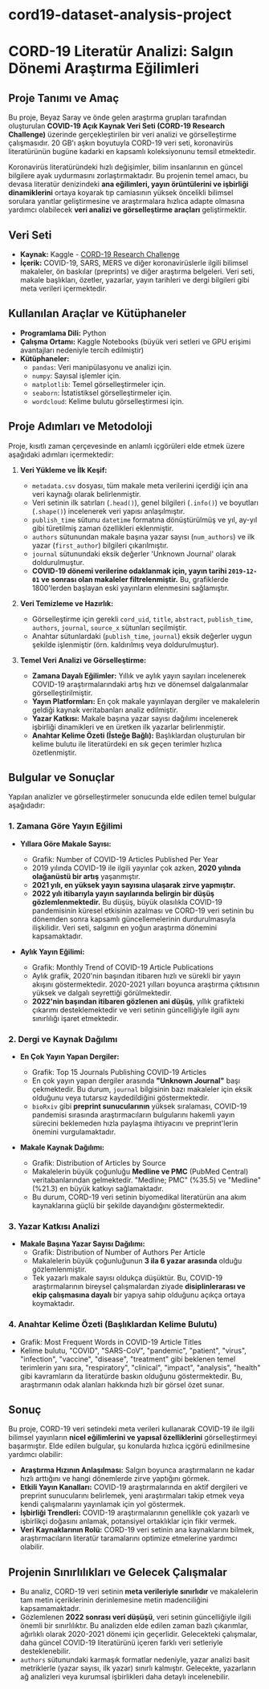 # cord19-dataset-analysis-project
# CORD-19 Literatür Analizi: Salgın Dönemi Araştırma Eğilimleri

## Proje Tanımı ve Amaç

Bu proje, Beyaz Saray ve önde gelen araştırma grupları tarafından oluşturulan **COVID-19 Açık Kaynak Veri Seti (CORD-19 Research Challenge)** üzerinde gerçekleştirilen bir veri analizi ve görselleştirme çalışmasıdır. 20 GB'ı aşkın boyutuyla CORD-19 veri seti, koronavirüs literatürünün bugüne kadarki en kapsamlı koleksiyonunu temsil etmektedir.

Koronavirüs literatüründeki hızlı değişimler, bilim insanlarının en güncel bilgilere ayak uydurmasını zorlaştırmaktadır. Bu projenin temel amacı, bu devasa literatür denizindeki **ana eğilimleri, yayın örüntülerini ve işbirliği dinamiklerini** ortaya koyarak tıp camiasının yüksek öncelikli bilimsel sorulara yanıtlar geliştirmesine ve araştırmalara hızlıca adapte olmasına yardımcı olabilecek **veri analizi ve görselleştirme araçları** geliştirmektir.

## Veri Seti

* **Kaynak:** Kaggle - [CORD-19 Research Challenge](https://www.kaggle.com/allen-institute-for-ai/CORD-19-research-challenge)
* **İçerik:** COVID-19, SARS, MERS ve diğer koronavirüslerle ilgili bilimsel makaleler, ön baskılar (preprints) ve diğer araştırma belgeleri. Veri seti, makale başlıkları, özetler, yazarlar, yayın tarihleri ve dergi bilgileri gibi meta verileri içermektedir.

## Kullanılan Araçlar ve Kütüphaneler

* **Programlama Dili:** Python 
* **Çalışma Ortamı:** Kaggle Notebooks (büyük veri setleri ve GPU erişimi avantajları nedeniyle tercih edilmiştir)
* **Kütüphaneler:**
    * `pandas`: Veri manipülasyonu ve analizi için.
    * `numpy`: Sayısal işlemler için.
    * `matplotlib`: Temel görselleştirmeler için.
    * `seaborn`: İstatistiksel görselleştirmeler için.
    * `wordcloud`: Kelime bulutu görselleştirmesi için.

## Proje Adımları ve Metodoloji

Proje, kısıtlı zaman çerçevesinde en anlamlı içgörüleri elde etmek üzere aşağıdaki adımları içermektedir:

1.  **Veri Yükleme ve İlk Keşif:**
    * `metadata.csv` dosyası, tüm makale meta verilerini içerdiği için ana veri kaynağı olarak belirlenmiştir.
    * Veri setinin ilk satırları (`.head()`), genel bilgileri (`.info()`) ve boyutları (`.shape()`) incelenerek veri yapısı anlaşılmıştır.
    * `publish_time` sütunu `datetime` formatına dönüştürülmüş ve yıl, ay-yıl gibi türetilmiş zaman özellikleri eklenmiştir.
    * `authors` sütunundan makale başına yazar sayısı (`num_authors`) ve ilk yazar (`first_author`) bilgileri çıkarılmıştır.
    * `journal` sütunundaki eksik değerler 'Unknown Journal' olarak doldurulmuştur.
    * **COVID-19 dönemi verilerine odaklanmak için, yayın tarihi `2019-12-01` ve sonrası olan makaleler filtrelenmiştir.** Bu, grafiklerde 1800'lerden başlayan eski yayınların elenmesini sağlamıştır.

2.  **Veri Temizleme ve Hazırlık:**
    * Görselleştirme için gerekli `cord_uid`, `title`, `abstract`, `publish_time`, `authors`, `journal`, `source_x` sütunları seçilmiştir.
    * Anahtar sütunlardaki (`publish_time`, `journal`) eksik değerler uygun şekilde işlenmiştir (örn. kaldırılmış veya doldurulmuştur).

3.  **Temel Veri Analizi ve Görselleştirme:**
    * **Zamana Dayalı Eğilimler:** Yıllık ve aylık yayın sayıları incelenerek COVID-19 araştırmalarındaki artış hızı ve dönemsel dalgalanmalar görselleştirilmiştir.
    * **Yayın Platformları:** En çok makale yayınlayan dergiler ve makalelerin geldiği kaynak veritabanları analiz edilmiştir.
    * **Yazar Katkısı:** Makale başına yazar sayısı dağılımı incelenerek işbirliği dinamikleri ve en üretken ilk yazarlar belirlenmiştir.
    * **Anahtar Kelime Özeti (İsteğe Bağlı):** Başlıklardan oluşturulan bir kelime bulutu ile literatürdeki en sık geçen terimler hızlıca özetlenmiştir.

## Bulgular ve Sonuçlar

Yapılan analizler ve görselleştirmeler sonucunda elde edilen temel bulgular aşağıdadır:

### 1. Zamana Göre Yayın Eğilimi

* **Yıllara Göre Makale Sayısı:**
    * Grafik: Number of COVID-19 Articles Published Per Year
    * 2019 yılında COVID-19 ile ilgili yayınlar çok azken, **2020 yılında olağanüstü bir artış** yaşanmıştır.
    * **2021 yılı, en yüksek yayın sayısına ulaşarak zirve yapmıştır.**
    * **2022 yılı itibarıyla yayın sayılarında belirgin bir düşüş gözlemlenmektedir.** Bu düşüş, büyük olasılıkla COVID-19 pandemisinin küresel etkisinin azalması ve CORD-19 veri setinin bu dönemden sonra kapsamlı güncellemelerinin durdurulmasıyla ilişkilidir. Veri seti, salgının en yoğun araştırma dönemini kapsamaktadır.

* **Aylık Yayın Eğilimi:**
    * Grafik: Monthly Trend of COVID-19 Article Publications
    * Aylık grafik, 2020'nin başından itibaren hızlı ve sürekli bir yayın akışını göstermektedir. 2020-2021 yılları boyunca araştırma çıktısının yüksek ve dalgalı seyrettiği görülmektedir.
    * **2022'nin başından itibaren gözlenen ani düşüş**, yıllık grafikteki çıkarımı desteklemektedir ve veri setinin güncelliğiyle ilgili aynı sınırlılığı işaret etmektedir.

### 2. Dergi ve Kaynak Dağılımı

* **En Çok Yayın Yapan Dergiler:**
    * Grafik: Top 15 Journals Publishing COVID-19 Articles
    * En çok yayın yapan dergiler arasında **"Unknown Journal"** başı çekmektedir. Bu durum, `journal` bilgisinin bazı makaleler için eksik olduğunu veya tutarsız kaydedildiğini göstermektedir.
    * `bioRxiv` gibi **preprint sunucularının** yüksek sıralaması, COVID-19 pandemisi sırasında araştırmacıların bulgularını hakemli yayın sürecini beklemeden hızla paylaşma ihtiyacını ve preprint'lerin önemini vurgulamaktadır.

* **Makale Kaynak Dağılımı:**
    * Grafik: Distribution of Articles by Source
    * Makalelerin büyük çoğunluğu **Medline ve PMC** (PubMed Central) veritabanlarından gelmektedir. "Medline; PMC" (%35.5) ve "Medline" (%21.3) en büyük katkıyı sağlamaktadır.
    * Bu durum, CORD-19 veri setinin biyomedikal literatürün ana akım kaynaklarına güçlü bir şekilde dayandığını göstermektedir.

### 3. Yazar Katkısı Analizi

* **Makale Başına Yazar Sayısı Dağılımı:**
    * Grafik: Distribution of Number of Authors Per Article
    * Makalelerin büyük çoğunluğunun **3 ila 6 yazar arasında** olduğu gözlemlenmiştir.
    * Tek yazarlı makale sayısı oldukça düşüktür. Bu, COVID-19 araştırmalarının bireysel çalışmalardan ziyade **disiplinlerarası ve ekip çalışmasına dayalı** bir yapıya sahip olduğunu açıkça ortaya koymaktadır.

### 4. Anahtar Kelime Özeti (Başlıklardan Kelime Bulutu)

* Grafik: Most Frequent Words in COVID-19 Article Titles
* Kelime bulutu, "COVID", "SARS-CoV", "pandemic", "patient", "virus", "infection", "vaccine", "disease", "treatment" gibi beklenen temel terimlerin yanı sıra, "respiratory", "clinical", "impact", "analysis", "health" gibi kavramların da literatürde baskın olduğunu göstermektedir. Bu, araştırmanın odak alanları hakkında hızlı bir görsel özet sunar.

## Sonuç

Bu proje, CORD-19 veri setindeki meta verileri kullanarak COVID-19 ile ilgili bilimsel yayınların **nicel eğilimlerini ve yapısal özelliklerini** görselleştirmeyi başarmıştır. Elde edilen bulgular, şu konularda hızlıca içgörü edinilmesine yardımcı olabilir:

* **Araştırma Hızının Anlaşılması:** Salgın boyunca araştırmaların ne kadar hızlı arttığını ve hangi dönemlerde zirve yaptığını görmek.
* **Etkili Yayın Kanalları:** COVID-19 araştırmalarında en aktif dergileri ve preprint sunucularını belirlemek, yeni araştırmaları takip etmek veya kendi çalışmalarını yayınlamak için yol göstermek.
* **İşbirliği Trendleri:** COVID-19 araştırmalarının genellikle çok yazarlı ve işbirlikçi doğasını anlamak, potansiyel ortaklıklar için fikir vermek.
* **Veri Kaynaklarının Rolü:** CORD-19 veri setinin ana kaynaklarını bilmek, araştırmacıların literatür taramalarını optimize etmelerine yardımcı olabilir.

## Projenin Sınırlılıkları ve Gelecek Çalışmalar

* Bu analiz, CORD-19 veri setinin **meta verileriyle sınırlıdır** ve makalelerin tam metin içeriklerinin derinlemesine metin madenciliğini kapsamamaktadır.
* Gözlemlenen **2022 sonrası veri düşüşü**, veri setinin güncelliğiyle ilgili önemli bir sınırlılıktır. Bu analizden elde edilen zaman bazlı çıkarımlar, ağırlıklı olarak 2020-2021 dönemi için geçerlidir. Gelecekteki çalışmalar, daha güncel COVID-19 literatürünü içeren farklı veri setleriyle desteklenebilir.
* `authors` sütunundaki karmaşık formatlar nedeniyle, yazar analizi basit metriklerle (yazar sayısı, ilk yazar) sınırlı kalmıştır. Gelecekte, yazarların ağ analizleri veya kurumsal işbirlikleri daha detaylı incelenebilir.






